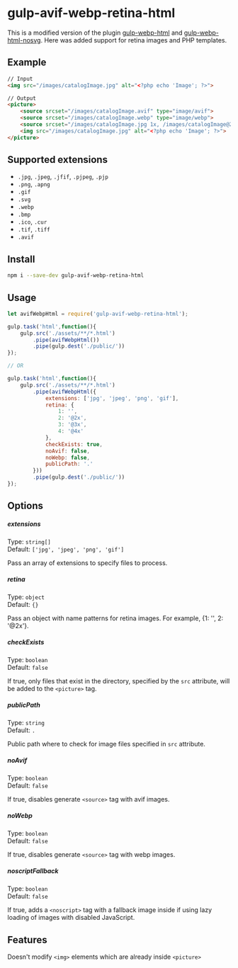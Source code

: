 # gulp-avif-webp-retina-html

This is a modified version of the plugin [gulp-webp-html](https://www.npmjs.com/package/gulp-webp-html) and [gulp-webp-html-nosvg](https://www.npmjs.com/package/gulp-webp-html-nosvg).
Here was added support for retina images and PHP templates.


## Example
```html
// Input
<img src="/images/catalogImage.jpg" alt="<?php echo 'Image'; ?>">

// Output
<picture>
    <source srcset="/images/catalogImage.avif" type="image/avif">
    <source srcset="/images/catalogImage.webp" type="image/webp">
    <source srcset="/images/catalogImage.jpg 1x, /images/catalogImage@2x.jpg 2x" type="image/jpeg">
    <img src="/images/catalogImage.jpg" alt="<?php echo 'Image'; ?>">
</picture>
```


## Supported extensions
- `.jpg`, `.jpeg`, `.jfif`, `.pjpeg`, `.pjp`
- `.png`, `.apng`
- `.gif`
- `.svg`
- `.webp`
- `.bmp`
- `.ico`, `.cur`
- `.tif`, `.tiff`
- `.avif`


## Install
```bash
npm i --save-dev gulp-avif-webp-retina-html
```


## Usage
```javascript
let avifWebpHtml = require('gulp-avif-webp-retina-html');

gulp.task('html',function(){
    gulp.src('./assets/**/*.html')
        .pipe(avifWebpHtml())
        .pipe(gulp.dest('./public/'))
});

// OR

gulp.task('html',function(){
    gulp.src('./assets/**/*.html')
        .pipe(avifWebpHtml({
            extensions: ['jpg', 'jpeg', 'png', 'gif'],
            retina: {
                1: '',
                2: '@2x',
                3: '@3x',
                4: '@4x'
            },
            checkExists: true,
            noAvif: false,
            noWebp: false,
            publicPath: '.'
        }))
        .pipe(gulp.dest('./public/'))
});
```


## Options

##### extensions

Type: `string[]`<br>
Default: `['jpg', 'jpeg', 'png', 'gif']`

Pass an array of extensions to specify files to process.

##### retina

Type: `object`<br>
Default: `{}`

Pass an object with name patterns for retina images. For example, {1: '', 2: '@2x'}.

##### checkExists

Type: `boolean`<br>
Default: `false`

If true, only files that exist in the directory, specified by the `src` attribute, will be added to the `<picture>` tag.

##### publicPath

Type: `string`<br>
Default: `.`

Public path where to check for image files specified in `src` attribute.

##### noAvif

Type: `boolean`<br>
Default: `false`

If true, disables generate `<source>` tag with avif images.

##### noWebp

Type: `boolean`<br>
Default: `false`

If true, disables generate `<source>` tag with webp images.

##### noscriptFallback

Type: `boolean`<br>
Default: `false`

If true, adds a `<noscript>` tag with a fallback image inside if using lazy loading of images with disabled JavaScript.

## Features
Doesn't modify `<img>` elements which are already inside `<picture>`